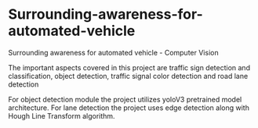 # Surrounding-awareness-for-automated-vehicle
Surrounding awareness for automated vehicle - Computer Vision

The important aspects covered in this project are traffic sign detection and classification, object detection, traffic signal color detection and road lane detection

For object detection module the project utilizes yoloV3 pretrained model architecture. For lane detection the project uses edge detection along with Hough Line Transform algorithm.

